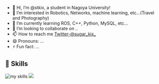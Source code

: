 

- 👋 Hi, I’m @stkix, a student in Nagoya University!
- 👀 I’m interested in Robotics, Networks, machine learning, etc...(Travel and Photography)
- 🌱 I’m currently learning ROS, C++, Python, MySQL, etc...
- 💞️ I’m looking to collaborate on ..
- 📫 How to reach me [Twitter-@sugar_kix_](https://twitter.com/sugar_kix_)
- 😄 Pronouns: ...
- ⚡ Fun fact: ...

## 🌱 Skills
<img alt="my skills" src="https://skillicons.dev/icons?theme=dark&perline=7&i=html,css,js,python,docker,mysql,sqlite,c,cs,cpp,cmake,fortran,git,github,linux,ubuntu,vscode,unity,ros" />
<be>

<img src="https://github-profile-summary-cards.vercel.app/api/cards/profile-details?username=stkix">

<!-- div align="left" --> 
  <!-- img alt="Top Langs" height="170px" src="https://github-readme-stats.vercel.app/api?username=stkix&theme=vue-dark&layout=compact" / -->
  <!-- img alt="github stats" height="170px" src="https://github-readme-stats.vercel.app/api/top-langs/?username=stkix&theme=vue-dark&layout=compact" / -->
<!-- /div -->

<!---
stkix/stkix is a ✨ special ✨ repository because its `README.md` (this file) appears on your GitHub profile.
You can click the Preview link to take a look at your changes.
--->
